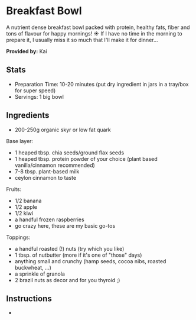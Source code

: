 # Breakfast Bowl
A nutrient dense breakfast bowl packed with protein, healthy fats, fiber and tons of flavour for happy mornings! ☀ If I have no time in the morning to prepare it, I usually miss it so much that I'll make it for dinner...



**Provided by:** Kai

## Stats
- Preparation Time: 10-20 minutes (put dry ingredient in jars in a tray/box for super speed)
- Servings: 1 big bowl

## Ingredients
- 200-250g organic skyr or low fat quark

Base layer: 
- 1 heaped tbsp. chia seeds/ground flax seeds
- 1 heaped tbsp. protein powder of your choice (plant based vanilla/cinnamon recommended)
- 7-8 tbsp. plant-based milk
- ceylon cinnamon to taste

Fruits:
- 1/2 banana
- 1/2 apple
- 1/2 kiwi
- a handful frozen raspberries
- go crazy here, these are my basic go-tos

Toppings:
- a handful roasted (!) nuts (try which you like)
- 1 tbsp. of nutbutter (more if it's one of "those" days)
- anything small and crunchy (hamp seeds, cocoa nibs, roasted buckwheat, ...)
- a sprinkle of granola
- 2 brazil nuts as decor and for you thyroid ;)

## Instructions
- 